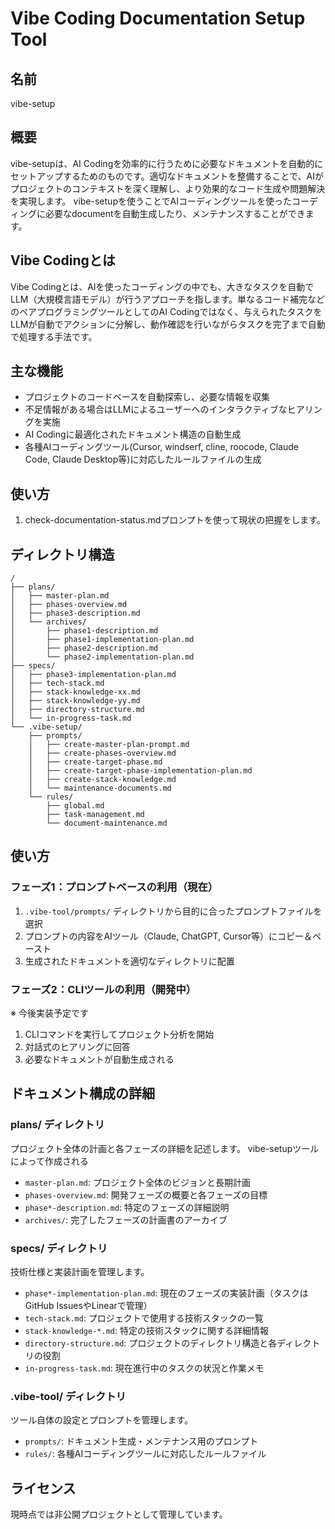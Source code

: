 # Vibe Coding Documentation Setup Tool

## 名前
vibe-setup

## 概要
vibe-setupは、AI Codingを効率的に行うために必要なドキュメントを自動的にセットアップするためのものです。適切なドキュメントを整備することで、AIがプロジェクトのコンテキストを深く理解し、より効果的なコード生成や問題解決を実現します。
vibe-setupを使うことでAIコーディングツールを使ったコーディングに必要なdocumentを自動生成したり、メンテナンスすることができます。

## Vibe Codingとは
Vibe Codingとは、AIを使ったコーディングの中でも、大きなタスクを自動でLLM（大規模言語モデル）が行うアプローチを指します。単なるコード補完などのペアプログラミングツールとしてのAI Codingではなく、与えられたタスクをLLMが自動でアクションに分解し、動作確認を行いながらタスクを完了まで自動で処理する手法です。

## 主な機能
- プロジェクトのコードベースを自動探索し、必要な情報を収集
- 不足情報がある場合はLLMによるユーザーへのインタラクティブなヒアリングを実施
- AI Codingに最適化されたドキュメント構造の自動生成
- 各種AIコーディングツール(Cursor, windserf, cline, roocode, Claude Code, Claude Desktop等)に対応したルールファイルの生成

## 使い方
1. check-documentation-status.mdプロンプトを使って現状の把握をします。


## ディレクトリ構造

```
/
├── plans/
│   ├── master-plan.md
│   ├── phases-overview.md
│   ├── phase3-description.md
│   └── archives/
│       ├── phase1-description.md
│       ├── phase1-implementation-plan.md
│       ├── phase2-description.md
│       └── phase2-implementation-plan.md
├── specs/
│   ├── phase3-implementation-plan.md
│   ├── tech-stack.md
│   ├── stack-knowledge-xx.md
│   ├── stack-knowledge-yy.md
│   ├── directory-structure.md
│   └── in-progress-task.md
└── .vibe-setup/
    ├── prompts/
    │   ├── create-master-plan-prompt.md
    │   ├── create-phases-overview.md
    │   ├── create-target-phase.md
    │   ├── create-target-phase-implementation-plan.md
    │   ├── create-stack-knowledge.md
    │   └── maintenance-documents.md
    └── rules/
        ├── global.md
        ├── task-management.md
        └── document-maintenance.md
```

## 使い方

### フェーズ1：プロンプトベースの利用（現在）
1. `.vibe-tool/prompts/` ディレクトリから目的に合ったプロンプトファイルを選択
2. プロンプトの内容をAIツール（Claude, ChatGPT, Cursor等）にコピー＆ペースト
3. 生成されたドキュメントを適切なディレクトリに配置

### フェーズ2：CLIツールの利用（開発中）
※ 今後実装予定です
1. CLIコマンドを実行してプロジェクト分析を開始
2. 対話式のヒアリングに回答
3. 必要なドキュメントが自動生成される

## ドキュメント構成の詳細

### plans/ ディレクトリ
プロジェクト全体の計画と各フェーズの詳細を記述します。
vibe-setupツールによって作成される
- `master-plan.md`: プロジェクト全体のビジョンと長期計画
- `phases-overview.md`: 開発フェーズの概要と各フェーズの目標
- `phase*-description.md`: 特定のフェーズの詳細説明
- `archives/`: 完了したフェーズの計画書のアーカイブ

### specs/ ディレクトリ
技術仕様と実装計画を管理します。
- `phase*-implementation-plan.md`: 現在のフェーズの実装計画（タスクはGitHub IssuesやLinearで管理）
- `tech-stack.md`: プロジェクトで使用する技術スタックの一覧
- `stack-knowledge-*.md`: 特定の技術スタックに関する詳細情報
- `directory-structure.md`: プロジェクトのディレクトリ構造と各ディレクトリの役割
- `in-progress-task.md`: 現在進行中のタスクの状況と作業メモ

### .vibe-tool/ ディレクトリ
ツール自体の設定とプロンプトを管理します。
- `prompts/`: ドキュメント生成・メンテナンス用のプロンプト
- `rules/`: 各種AIコーディングツールに対応したルールファイル


## ライセンス
現時点では非公開プロジェクトとして管理しています。

